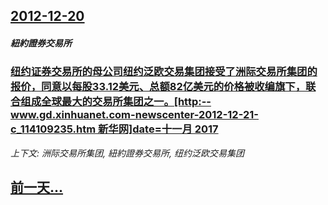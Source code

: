 ## [2012-12-20](/news/2012/12/20/index.md)

##### 紐約證券交易所
### [ 纽约证券交易所的母公司纽约泛欧交易集团接受了洲际交易所集团的报价，同意以每股33.12美元、总额82亿美元的价格被收编旗下，联合组成全球最大的交易所集团之一。[http:--www.gd.xinhuanet.com-newscenter-2012-12-21-c_114109235.htm 新华网]date=十一月 2017 ](/news/2012/12/20/纽约证券交易所的母公司纽约泛欧交易集团接受了洲际交易所集团的报价-同意以每股3312美元-总额82亿美元的价格被收编.md)
_上下文: 洲际交易所集团, 紐約證券交易所, 纽约泛欧交易集团_

## [前一天...](/news/2012/12/19/index.md)

